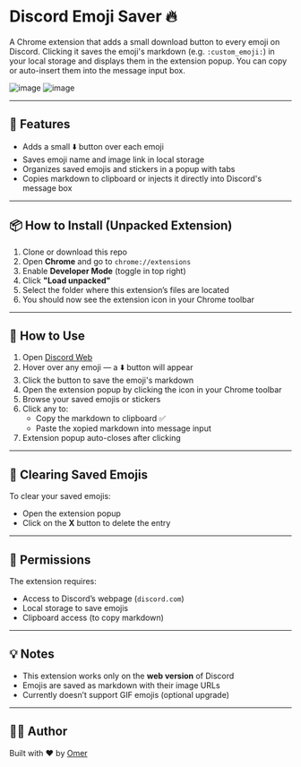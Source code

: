# Discord Emoji Saver 🔥

A Chrome extension that adds a small download button to every emoji on Discord. Clicking it saves the emoji's markdown (e.g. `:custom_emoji:`) in your local storage and displays them in the extension popup. You can copy or auto-insert them into the message input box.

![image](https://github.com/user-attachments/assets/8ebb794c-a1ba-4c79-a20d-9fe76f5522b9)
![image](https://github.com/user-attachments/assets/a4bb926f-58ee-4c4b-b4ee-d20b41082b28)

---

## 🚀 Features

- Adds a small ⬇️ button over each emoji
- Saves emoji name and image link in local storage
- Organizes saved emojis and stickers in a popup with tabs
- Copies markdown to clipboard or injects it directly into Discord's message box

---

## 📦 How to Install (Unpacked Extension)

1. Clone or download this repo
2. Open **Chrome** and go to `chrome://extensions`
3. Enable **Developer Mode** (toggle in top right)
4. Click **"Load unpacked"**
5. Select the folder where this extension’s files are located
6. You should now see the extension icon in your Chrome toolbar

---

## 🧠 How to Use

1. Open [Discord Web](https://discord.com)
2. Hover over any emoji — a ⬇️ button will appear
3. Click the button to save the emoji's markdown
4. Open the extension popup by clicking the icon in your Chrome toolbar
5. Browse your saved emojis or stickers
6. Click any to:
   - Copy the markdown to clipboard ✅
   - Paste the xopied markdown into message input
7. Extension popup auto-closes after clicking

---

## 🧼 Clearing Saved Emojis

To clear your saved emojis:
- Open the extension popup
- Click on the **X** button to delete the entry

---

## 🔐 Permissions

The extension requires:
- Access to Discord’s webpage (`discord.com`)
- Local storage to save emojis
- Clipboard access (to copy markdown)

---

## 💡 Notes

- This extension works only on the **web version** of Discord
- Emojis are saved as markdown with their image URLs
- Currently doesn’t support GIF emojis (optional upgrade)

---

## 🧑‍💻 Author

Built with ❤️ by [Omer](https://github.com/omerbhatti)
